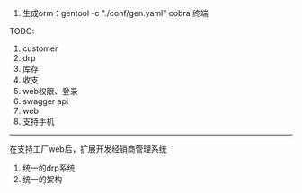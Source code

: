 1. 生成orm：gentool -c "./conf/gen.yaml"
cobra 终端


TODO:

1. customer
2. drp
3. 库存
4. 收支
5. web权限、登录
6. swagger api
7. web
8. 支持手机

----
在支持工厂web后，扩展开发经销商管理系统
1. 统一的drp系统
2. 统一的架构
